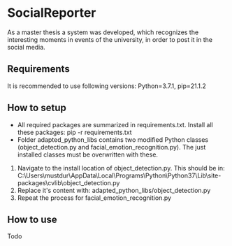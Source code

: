 # SocialReporter
As a master thesis a system was developed, which recognizes the interesting moments in events of the university, in order to post it in the social media.

## Requirements
It is recommended to use following versions: Python=3.7.1, pip=21.1.2

## How to setup
- All required packages are summarized in requirements.txt. Install all these packages: pip -r requirements.txt
- Folder adapted_python_libs contains two modified Python classes (object_detection.py and facial_emotion_recognition.py). The just installed classes must be overwritten with these.

1. Navigate to the install location of object_detection.py. This should be in: C:\Users\mustdur\AppData\Local\Programs\Python\Python37\Lib\site-packages\cvlib\object_detection.py
2. Replace it's content with: adapted_python_libs/object_detection.py
3. Repeat the process for facial_emotion_recognition.py

## How to use
Todo
